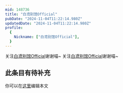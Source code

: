 ```yaml
---
mid: 148736
title: "白鸢别馆Official"
pubDate: "2024-11-04T11:22:14.980Z"
updatedDate: "2024-11-04T11:22:14.980Z"
profile:
  {
    Nickname: ["白鸢别馆Official"],
  }
---
```


关注[白鸢别馆Official](https://space.bilibili.com/148736)谢谢喵~ 关注[白鸢别馆Official](https://space.bilibili.com/148736)谢谢喵~

## 此条目有待补充
你可以在[这里](https://github.com/Yuhanawa/VTuber.ICU-Content/edit/master/v/白鸢别馆Official/index.md)编辑本文
